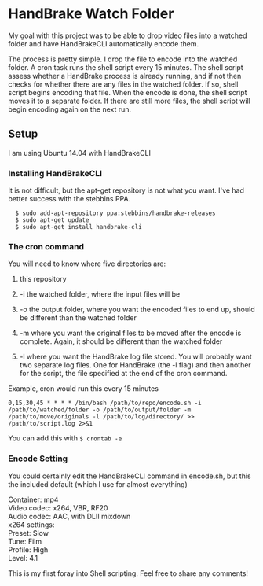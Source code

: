 # HandBrake Watch Folder

My goal with this project was to be able to drop video files into a watched folder and have HandBrakeCLI automatically encode them.

The process is pretty simple. I drop the file to encode into the watched folder. A cron task runs the shell script every 15 minutes. The shell script assess whether a HandBrake process is already running, and if not then checks for whether there are any files in the watched folder. If so, shell script begins encoding that file. When the encode is done, the shell script moves it to a separate folder. If there are still more files, the shell script will begin encoding again on the next run.

## Setup

I am using Ubuntu 14.04 with HandBrakeCLI

### Installing HandBrakeCLI 

It is not difficult, but the apt-get repository is not what you want. I've had better success with the stebbins PPA.
```
  $ sudo add-apt-repository ppa:stebbins/handbrake-releases
  $ sudo apt-get update
  $ sudo apt-get install handbrake-cli
```

### The cron command

You will need to know where five directories are:

1. this repository

2. -i the watched folder, where the input files will be

3. -o the output folder, where you want the encoded files to end up, should be different than the watched folder

4. -m where you want the original files to be moved after the encode is complete. Again, it should be different than the watched folder

5. -l where you want the HandBrake log file stored. You will probably want two separate log files. One for HandBrake (the -l flag) and then another for the script, the file specified at the end of the cron command.

Example, cron would run this every 15 minutes
```
0,15,30,45 * * * * /bin/bash /path/to/repo/encode.sh -i /path/to/watched/folder -o /path/to/output/folder -m /path/to/move/originals -l /path/to/log/directory/ >> /path/to/script.log 2>&1
```

You can add this with ``` $ crontab -e ```

### Encode Setting

You could certainly edit the HandBrakeCLI command in encode.sh, but this the included default (which I use for almost everything)

Container: mp4  
Video codec: x264, VBR, RF20  
Audio codec: AAC, with DLII mixdown  
x264 settings:  
  Preset: Slow  
  Tune: Film  
  Profile: High  
  Level: 4.1  

This is my first foray into Shell scripting. Feel free to share any comments! 
